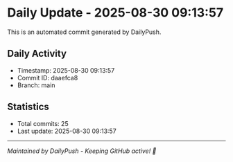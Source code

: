 # Daily Update - 2025-08-30 09:13:57

This is an automated commit generated by DailyPush.

## Daily Activity
- Timestamp: 2025-08-30 09:13:57
- Commit ID: daaefca8
- Branch: main

## Statistics
- Total commits: 25
- Last update: 2025-08-30 09:13:57

---
*Maintained by DailyPush - Keeping GitHub active! 🚀*
